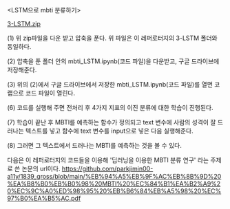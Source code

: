 <LSTM으로 mbti 분류하기>

[3-LSTM.zip](https://github.com/parkjimin00-a11y/1839_gross/files/8864257/3-LSTM.zip)

(1) 위 zip파일을 다운 받고 압축을 푼다. 위 파일은 이 레퍼로터지의 3-LSTM 폴더와 동일하다.

(2) 압축을 푼 폴더 안의 mbti_LSTM.ipynb(코드 파일)을 다운받고, 구글 드라이브에 저장해준다.

(3) 위의 (2)에서 구글 드라이브에서 저장한 mbti_LSTM.ipynb(코드 파일)를 열면 코랩으로 코드 파일이 열린다.

(6) 코드를 실행해 주면 전처리 후 4가지 지표의 이진 분류에 대한 학습이 진행된다.

(7) 학습이 끝난 후 MBTI를 예측하는 함수가 정의되고 text 변수에 사람의 성격이 잘 드러나는 텍스트를 넣고 함수에 text 변수를 input으로 넣은 다음 실행해준다.

(8) 그러면 그 텍스트에서 드러나는 MBTI를 예측하는 것을 볼 수 있다.

다음은 이 레퍼로터지의 코드들을 이용해 '딥러닝을 이용한 MBTI 분류 연구' 라는 주제로 쓴 논문의 url이다.
https://github.com/parkjimin00-a11y/1839_gross/blob/main/%EB%94%A5%EB%9F%AC%EB%8B%9D%20%EA%B8%B0%EB%B0%98%20MBTI%20%EC%84%B1%EA%B2%A9%20%EC%9C%A0%ED%98%95%20%EB%B6%84%EB%A5%98%20%EC%97%B0%EA%B5%AC.pdf
